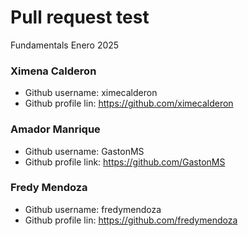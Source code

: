 # Pull request test

Fundamentals Enero 2025

### Ximena Calderon
- Github username: ximecalderon
- Github profile lin: https://github.com/ximecalderon

### Amador Manrique
- Github username: GastonMS
- Github profile link: https://github.com/GastonMS

### Fredy Mendoza
- Github username: fredymendoza
- Github profile lin: https://github.com/fredymendoza